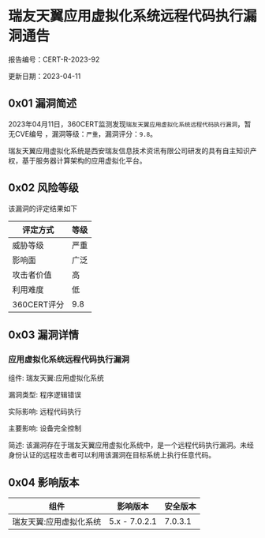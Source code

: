 # 瑞友天翼应用虚拟化系统远程代码执行漏洞通告

报告编号：CERT-R-2023-92

更新日期：2023-04-11

## 0x01  漏洞简述

2023年04月11日，360CERT监测发现`瑞友天翼应用虚拟化系统远程代码执行漏洞`，暂无CVE编号 ，漏洞等级：`严重`，漏洞评分：`9.8`。

瑞友天翼应用虚拟化系统是西安瑞友信息技术资讯有限公司研发的具有自主知识产权，基于服务器计算架构的应用虚拟化平台。

## 0x02  风险等级

该漏洞的评定结果如下

| 评定方式    | 等级 |
| ----------- | ---- |
| 威胁等级    | 严重 |
| 影响面      | 广泛 |
| 攻击者价值  | 高   |
| 利用难度    | 低   |
| 360CERT评分 | 9.8  |

## 0x03  漏洞详情

### 应用虚拟化系统远程代码执行漏洞

组件: 瑞友天翼:应用虚拟化系统

漏洞类型: 程序逻辑错误

实际影响: 远程代码执行

主要影响: 设备完全控制

简述: 该漏洞存在于瑞友天翼应用虚拟化系统中，是一个远程代码执行漏洞。未经身份认证的远程攻击者可以利用该漏洞在目标系统上执行任意代码。

## 0x04  影响版本

| 组件                    | 影响版本      | 安全版本 |
| ----------------------- | ------------- | -------- |
| 瑞友天翼:应用虚拟化系统 | 5.x - 7.0.2.1 | 7.0.3.1  |